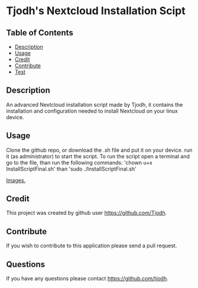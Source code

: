 # Tjodh's Nextcloud Installation Scipt
## Table of Contents
* [Description](#Description)
* [Usage](#Usage)
* [Credit](#credit)
* [Contribute](#contribute)
* [Test](#test)

## Description 
An advanced Nextcloud installation script made by Tjodh, it contains the installation and configuration needed to install Nextcloud on your linux device.

## Usage 
Clone the github repo, or download the .sh file and put it on your device. run it (as administrator) to start the script.
To run the script open a terminal and go to the file, than run the following commands: 'chown u+x InstallScriptFinal.sh' than 'sudo ./InstallScriptFinal.sh'

[Images.](https://www.dropbox.com/s/9dc9lx8qs55wh2l/Main%20Menu.png?dl=0)
## Credit
This project was created by github user https://github.com/Tjodh.


## Contribute 
If you wish to contribute to this application please send a pull request. 
## Questions
If you have any questions please contact https://github.com/tjodh.

